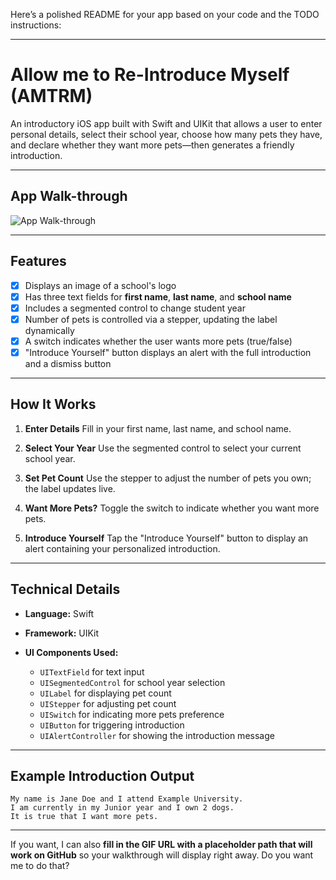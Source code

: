 Here’s a polished README for your app based on your code and the TODO instructions:

---

# Allow me to Re-Introduce Myself (AMTRM)

An introductory iOS app built with Swift and UIKit that allows a user to enter personal details, select their school year, choose how many pets they have, and declare whether they want more pets—then generates a friendly introduction.

---

## App Walk-through

![App Walk-through](URL_TO_YOUR_GIF_HERE)

---

## Features

* [x] Displays an image of a school's logo
* [x] Has three text fields for **first name**, **last name**, and **school name**
* [x] Includes a segmented control to change student year
* [x] Number of pets is controlled via a stepper, updating the label dynamically
* [x] A switch indicates whether the user wants more pets (true/false)
* [x] "Introduce Yourself" button displays an alert with the full introduction and a dismiss button

---

## How It Works

1. **Enter Details**
   Fill in your first name, last name, and school name.

2. **Select Your Year**
   Use the segmented control to select your current school year.

3. **Set Pet Count**
   Use the stepper to adjust the number of pets you own; the label updates live.

4. **Want More Pets?**
   Toggle the switch to indicate whether you want more pets.

5. **Introduce Yourself**
   Tap the "Introduce Yourself" button to display an alert containing your personalized introduction.

---

## Technical Details

* **Language:** Swift
* **Framework:** UIKit
* **UI Components Used:**

  * `UITextField` for text input
  * `UISegmentedControl` for school year selection
  * `UILabel` for displaying pet count
  * `UIStepper` for adjusting pet count
  * `UISwitch` for indicating more pets preference
  * `UIButton` for triggering introduction
  * `UIAlertController` for showing the introduction message

---

## Example Introduction Output

```
My name is Jane Doe and I attend Example University.  
I am currently in my Junior year and I own 2 dogs.  
It is true that I want more pets.
```

---

If you want, I can also **fill in the GIF URL with a placeholder path that will work on GitHub** so your walkthrough will display right away.
Do you want me to do that?
